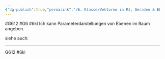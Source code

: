 ```yaml
---
{"dg-publish":true,"permalink":"/6. Klasse/Vektoren in R3, Geraden & Ebenen im Raum, Rn/Parameterdarstellungen von Ebenen/"}
---
```


#G612 #G6 #6kl
Ich kann Parameterdarstellungen von Ebenen im Raum angeben.

siehe auch:
___
G612 #6kl 
